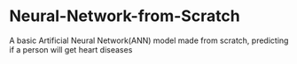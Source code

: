 # Neural-Network-from-Scratch
A basic Artificial Neural Network(ANN) model made from scratch, predicting if a person will get heart diseases

